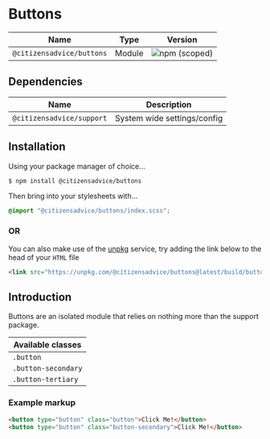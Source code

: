 # Buttons

| Name                      | Type   | Version                                                                   |
|---------------------------|--------|---------------------------------------------------------------------------|
| `@citizensadvice/buttons` | Module | ![npm (scoped)](https://img.shields.io/npm/v/@citizensadvice/buttons.svg) |

## Dependencies

| Name                      | Description                 |
|---------------------------|-----------------------------|
| `@citizensadvice/support` | System wide settings/config |

## Installation
Using your package manager of choice...

```shell
$ npm install @citizensadvice/buttons
```
Then bring into your stylesheets with...

```scss
@import "@citizensadvice/buttons/index.scss";
```
### OR

You can also make use of the [unpkg](https://unpkg.com) service, try adding the link below to the head of your `HTML` file
```html
<link src="https://unpkg.com/@citizensadvice/buttons@latest/build/buttons.css" />
```

## Introduction

Buttons are an isolated module that relies on nothing more than the support package.

| Available classes   |
|---------------------|
| `.button `          |
| `.button-secondary` |
| `.button-tertiary`  |

### Example markup
```html
<button type="button" class="button">Click Me!</button>
<button type="button" class="button-secondary">Click Me!</button>
```
